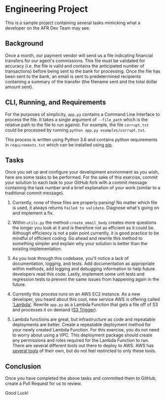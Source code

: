 # Engineering Project
This is a sample project containing several tasks mimicking what a developer on the AFR Dev Team may see.

## Background
Once a month, our payment vendor will send us a file indicating financial transfers for our agent's
commissions. This file must be validated for accuracy (i.e. the file is valid and contains the anticipated 
number of transactions) before being sent to the bank for processing. Once the file has been sent to the bank, 
an email is sent to predetermined recipients containing a summary of the transfer (the filename sent and 
the total dollar amount sent). 

## CLI, Running, and Requirements
For the purposes of simplicity, `app.py` contains a Command Line Interface to process the file. It takes a single 
argument of `--file_path` which is the relative path to the file to run against. For example, the file 
`corrupt.txt` could be processed by running `python app.py examples/corrupt.txt`. 
 
This process is written using Python 3.6 and contains python requirements in `requirements.txt` which can 
be installed using [pip](https://pypi.org/project/pip/). 

## Tasks
Once you set up and configure your development environment as you wish, here are some tasks to be performed. 
For the sake of this exercise, commit your solution to each task to your GitHub fork with a commit message 
containing the task number and a brief explanation of your work (similar to a traditional commit message).

1. Currently, none of these files are properly parsing! No matter which file is used, it always returns 
`Failed to validate`. Diagnose what's going on and implement a fix.

1. Within `utils.py` the method `create_email_body` creates more questions the longer you look at it and is
therefore not as efficient as it could be. Although efficiency is not a pain point currently, it is good 
practice to be mindful of efficient coding. Go ahead and rewrite this method to something simpler and 
explain why your solution is better than the existing implementation. 

1. As you look through this codebase, you'll notice a lack of documentation, logging, and tests. 
Add documentation as appropriate within methods, add logging and debugging information to help future
developers read this code. Lastly, implement some unit tests and regression tests to prevent the same 
issues from happening again in the future.
 
1. Currently this process runs on an AWS EC2 instance. As a new developer, you heard about this cool, new 
service AWS is offering called ['Lambda'](https://aws.amazon.com/lambda/). Rewrite `app.py` as 
a Lambda Function that gets a file off of S3 and processes it on demand 
([S3 Trigger](https://docs.aws.amazon.com/lambda/latest/dg/with-s3.html)). 

1. Lambda functions are great, but infrastructure as code and repeatable deployments are better. Create 
a repeatable deployment method for your newly created Lambda Function. For this exercise, you do not need
to worry about using a VPC. This deployment package should create any permissions and roles required for
the Lambda Function to run.  
There are several different tools out there to deploy to AWS. AWS has 
[several tools](https://docs.aws.amazon.com/lambda/latest/dg/automating-deployment.html) 
of their own, but do not feel restricted to only these tools. 

## Conclusion
Once you have completed the above tasks and committed them to GitHub, create a Pull Request for us to review. 

Good Luck! 

